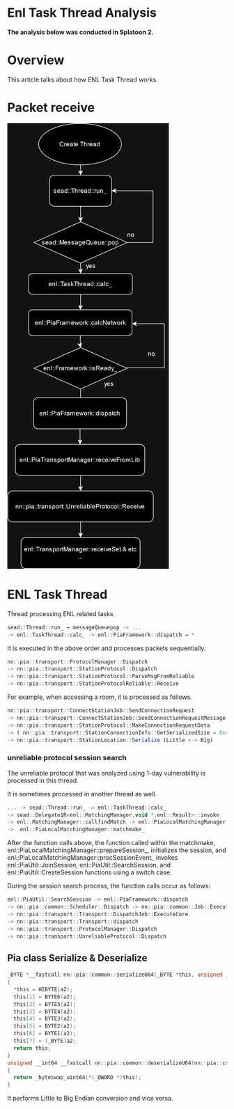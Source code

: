 # Enl Task Thread Analysis


**The analysis below was conducted in Splatoon 2.**

# Overview

This article talks about how ENL Task Thread works.

# Packet receive


![Packet receiving process](./img/packet_receiving.png)

# **ENL Task Thread**

Thread processing ENL related tasks

```jsx
sead::Thread::run_ → messageQueuepop -> ...
-> enl::TaskThread::calc_ -> enl::PiaFramework::dispatch → *
```

It is executed in the above order and processes packets sequentially.

```jsx
nn::pia::transport::ProtocolManager::Dispatch 
-> nn::pia::transport::StationProtocol::Dispatch
-> nn::pia::transport::StationProtocol::ParseMsgFromReliable 
-> nn::pia::transport::StationProtocolReliable::Receive
```

For example, when accessing a room, it is processed as follows.

```jsx
nn::pia::transport::ConnectStationJob::SendConnectionRequest
-> nn::pia::transport::ConnectStationJob::SendConnectionRequestMessage 
-> nn::pia::transport::StationProtocol::MakeConnectionRequestData 
-> ( nn::pia::transport::StationConnectionInfo::GetSerializedSize = 0x46 sz ) & ( nn::pia::transport::StationConnectionInfo::Serialize) 
-> nn::pia::transport::StationLocation::Serialize (Little <-> Big)
```

### ****unreliable protocol session search****

The unreliable protocol that was analyzed using 1-day vulnerability is processed in this thread.

It is sometimes processed in another thread as well.

```jsx
... -> sead::Thread::run_ -> enl::TaskThread::calc_ 
-> sead::Delegate1R<enl::MatchingManager,void *,enl::Result>::invoke 
-> enl::MatchingManager::callfindMatch -> enl::PiaLocalMatchingManager::findMatch 
->  enl::PiaLocalMatchingManager::matchmake_
```

After the function calls above, the function called within the matchmake, enl::PiaLocalMatchingManager::prepareSession_, initializes the session, and enl::PiaLocalMatchingManager::procSessionEvent_ invokes enl::PiaUtil::JoinSession, enl::PiaUtil::SearchSession, and enl::PiaUtil::CreateSession functions using a switch case.

During the session search process, the function calls occur as follows:

```jsx
enl::PiaUtil::SearchSession -> enl::PiaFramework::dispatch 
-> nn::pia::common::Scheduler::Dispatch -> nn::pia::common::Job::Execute 
-> nn::pia::transport::Transport::DispatchJob::ExecuteCore 
-> nn::pia::transport::Transport::dispatch 
-> nn::pia::transport::ProtocolManager::Dispatch 
-> nn::pia::transport::UnreliableProtocol::Dispatch
```

## **Pia class Serialize & Deserialize**


```c
_BYTE *__fastcall nn::pia::common::serializeU64(_BYTE *this, unsigned __int8 *a2)
{
  *this = HIBYTE(a2);
  this[1] = BYTE6(a2);
  this[2] = BYTE5(a2);
  this[3] = BYTE4(a2);
  this[4] = BYTE3(a2);
  this[5] = BYTE2(a2);
  this[6] = BYTE1(a2);
  this[7] = (_BYTE)a2;
  return this;
}
unsigned __int64 __fastcall nn::pia::common::deserializeU64(nn::pia::common *this, const unsigned __int8 *a2)
{
  return _byteswap_uint64(*(_QWORD *)this);
}

```

It performs Little to Big Endian conversion and vice versa.
